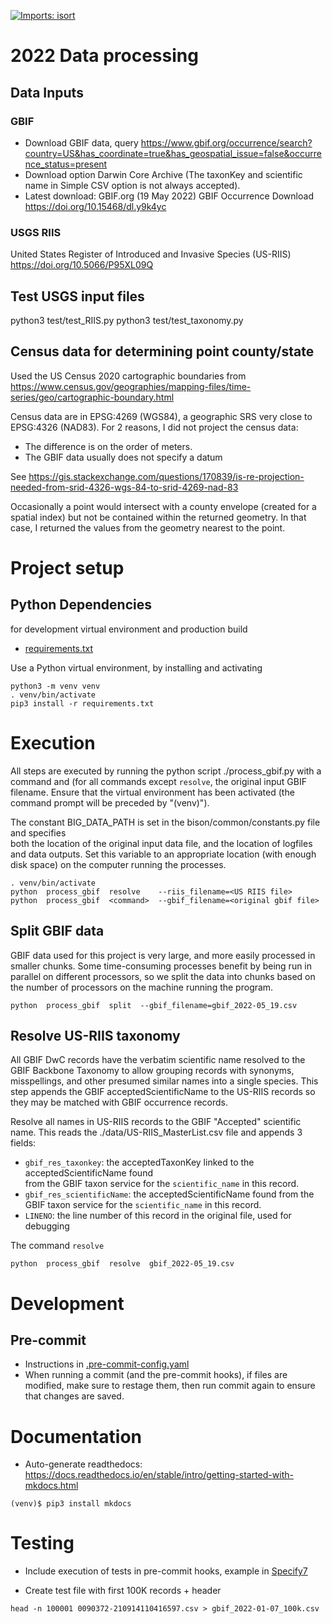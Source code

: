 [![Imports: isort](https://img.shields.io/badge/%20imports-isort-%231674b1?style=flat&labelColor=ef8336)](https://pycqa.github.io/isort/)

# 2022 Data processing

## Data Inputs

### GBIF
* Download GBIF data, query 
  https://www.gbif.org/occurrence/search?country=US&has_coordinate=true&has_geospatial_issue=false&occurrence_status=present
* Download option Darwin Core Archive (The taxonKey and scientific name in Simple CSV 
  option is not always accepted).
* Latest download:  GBIF.org (19 May 2022) GBIF Occurrence Download 
  https://doi.org/10.15468/dl.y9k4yc 

### USGS RIIS
United States Register of Introduced and Invasive Species (US-RIIS)
https://doi.org/10.5066/P95XL09Q

## Test USGS input files

python3 test/test_RIIS.py
python3 test/test_taxonomy.py

## Census data for determining point county/state
Used the US Census 2020 cartographic boundaries from
https://www.census.gov/geographies/mapping-files/time-series/geo/cartographic-boundary.html

Census data are in EPSG:4269 (WGS84), a geographic SRS very close to EPSG:4326 (NAD83).
For 2 reasons, I did not project the census data:
* The difference is on the order of meters.
* The GBIF data usually does not specify a datum

See https://gis.stackexchange.com/questions/170839/is-re-projection-needed-from-srid-4326-wgs-84-to-srid-4269-nad-83

Occasionally a point would intersect with a county envelope (created for a spatial index)
but not be contained within the returned geometry.  In that case, I returned the
values from the geometry nearest to the point.

# Project setup

## Python Dependencies
for development virtual environment and production build
  * [requirements.txt](requirements.txt)

Use a Python virtual environment, by installing and activating
```commandline
python3 -m venv venv
. venv/bin/activate
pip3 install -r requirements.txt
```

# Execution

All steps are executed by running the python script ./process_gbif.py with a command
and (for all commands except `resolve`, the original input GBIF filename.  Ensure that 
the virtual environment has been activated (the command prompt will be preceded by 
"(venv)").  

The constant BIG_DATA_PATH is set in the bison/common/constants.py file and specifies  
both the location of the original input data file, and the location of logfiles and 
data outputs.  Set this variable to an appropriate location (with enough disk space) 
on the computer running the processes.

```commandline
. venv/bin/activate
python  process_gbif  resolve    --riis_filename=<US RIIS file>
python  process_gbif  <command>  --gbif_filename=<original gbif file>
```

## Split GBIF data

GBIF data used for this project is very large, and more easily processed in smaller 
chunks.  Some time-consuming processes benefit by being run in parallel on 
different processors, so we split the data into chunks based on the number of 
processors on the machine running the program.

```commandline
python  process_gbif  split  --gbif_filename=gbif_2022-05_19.csv
```

## Resolve US-RIIS taxonomy

All GBIF DwC records have the verbatim scientific name resolved to the GBIF Backbone 
Taxonomy to allow grouping records with synonyms, misspellings, and other presumed 
similar names into a single species.  This step appends the GBIF acceptedScientificName
to the US-RIIS records so they may be matched with GBIF occurrence records.

Resolve all names in US-RIIS records to the GBIF "Accepted" scientific name.  This 
reads the ./data/US-RIIS_MasterList.csv file and appends 3 fields:  

* `gbif_res_taxonkey`: the acceptedTaxonKey linked to the acceptedScientificName found   
  from the GBIF taxon service for the `scientific_name` in this record. 
* `gbif_res_scientificName`: the acceptedScientificName found from the  
  GBIF taxon service for the `scientific_name` in this record.
* `LINENO`: the line number of this record in the original file, used for debugging

The command `resolve` 

```commandline
python  process_gbif  resolve  gbif_2022-05_19.csv
```

# Development

## Pre-commit

* Instructions in [.pre-commit-config.yaml](.pre-commit-config.yaml)
* When running a commit (and the pre-commit hooks), if files are modified, make sure to
  restage them, then run commit again to ensure that changes are saved.

# Documentation

* Auto-generate readthedocs: 
  https://docs.readthedocs.io/en/stable/intro/getting-started-with-mkdocs.html

```commandline
(venv)$ pip3 install mkdocs
```

# Testing

* Include execution of tests in pre-commit hooks, example in
  [Specify7](https://github.com/specify/specify7/blob/production/.pre-commit-config.yaml)

* Create test file with first 100K records + header

```commandline
head -n 100001 0090372-210914110416597.csv > gbif_2022-01-07_100k.csv
```

